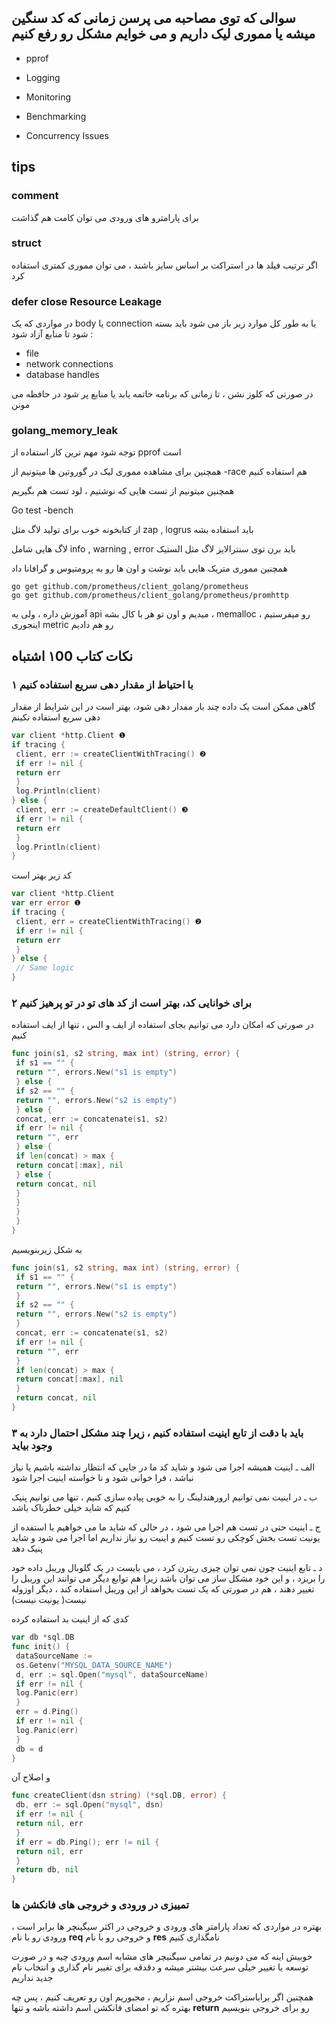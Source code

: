 
## سوالی که توی مصاحبه می پرسن زمانی که کد سنگین میشه یا مموری لیک داریم و می خوایم مشکل رو رفع کنیم 

+ pprof

+ Logging

+ Monitoring

+ Benchmarking

+ Concurrency Issues


## tips

### comment

برای پارامترو های ورودی می توان کامت هم گذاشت

### struct

 اگر ترتیب فیلد ها در استراکت بر اساس سایز باشند ، می توان مموری کمتری استفاده کرد


### defer close Resource Leakage

در مواردی که یک body یا connection یا به طور کل موارد زیر باز می شود باید بسته شود تا منابع آزاد شود :

+ file
+ network connections
+ database handles

در صورتی که کلوز نشن ، تا زمانی که برنامه خاتمه یابد یا منابع پر شود در حافظه می مونن



### golang_memory_leak
توجه شود مهم ترین کار استفاده از  pprof  است

همچنین برای مشاهده مموری لیک در گوروتین ها میتونیم از -race هم استفاده کنیم


همچنین میتونیم از تست هایی که نوشتیم ، لود تست هم بگیریم

Go test -bench

از کتابخونه خوب برای تولید لاگ مثل zap , logrus باید استفاده بشه

لاگ هایی شامل info , warning , error  باید برن توی سنترالایز لاگ مثل الستیک


همچنین مموری متریک هایی باید نوشت و اون ها رو به پرومتیوس و گرافانا داد  

```
go get github.com/prometheus/client_golang/prometheus
go get github.com/prometheus/client_golang/prometheus/promhttp
```

آموزش داره ، ولی یه api  میدیم و اون تو هر با کال بشه ، memalloc رو میفرستیم ، اینجوری metric  رو هم دادیم


## نکات کتاب ۱00 اشتباه

### ۱ با احتیاط از مقدار دهی سریع استفاده کنیم

گاهی ممکن است یک داده چند بار مفدار دهی شود، بهتر است در این شرایط از مقدار دهی سریع استفاده نکینم


```go
var client *http.Client ❶
if tracing {
 client, err := createClientWithTracing() ❷
 if err != nil {
 return err
 }
 log.Println(client)
} else {
 client, err := createDefaultClient() ❸
 if err != nil {
 return err
 }
 log.Println(client)
}
```

کد زیر بهتر است

```go
var client *http.Client
var err error ❶
if tracing {
 client, err = createClientWithTracing() ❷
 if err != nil {
 return err
 }
} else {
 // Same logic
}

```






### ۲ برای خوانایی کد، بهتر است از کد های تو در تو پرهیز کنیم

در صورتی که امکان دارد می توانیم بجای استفاده از ایف و الس ، تنها از ایف استفاده کنیم


```go
func join(s1, s2 string, max int) (string, error) {
 if s1 == "" {
 return "", errors.New("s1 is empty")
 } else {
 if s2 == "" {
 return "", errors.New("s2 is empty")
 } else {
 concat, err := concatenate(s1, s2) 
 if err != nil {
 return "", err
 } else {
 if len(concat) > max {
 return concat[:max], nil
 } else {
 return concat, nil
 }
 }
 }
 }
}
```
به شکل زیربنویسیم

```go
func join(s1, s2 string, max int) (string, error) {
 if s1 == "" {
 return "", errors.New("s1 is empty")
 }
 if s2 == "" {
 return "", errors.New("s2 is empty")
 }
 concat, err := concatenate(s1, s2)
 if err != nil {
 return "", err
 }
 if len(concat) > max {
 return concat[:max], nil
 }
 return concat, nil
}
```



### ۳ باید با دقت از تابع اینیت استفاده کنیم ، زیرا چند مشکل احتمال دارد به وجود بیاید

الف ـ اینیت همیشه اجرا می شود و شاید کد ما در جایی که انتظار نداشته باشیم یا نیاز نباشد ، فرا خوانی شود و نا خواسته اینیت اجرا شود

ب ـ در اینیت نمی توانیم ارورهندلینگ را به خوبی پیاده سازی کنیم ، تنها می توانیم پنیک کنیم که شاید خیلی خطرناک باشد

ج ـ اینیت حتی در تست هم اجرا می شود ، در حالی که شاید ما می خواهیم با استفده از یونیت تست بخش کوچکی رو تست کنیم و اینیت رو نیاز نداریم اما اجرا می شود و شاید پنیک دهد

د ـ تابع اینیت چون نمی توان چیزی ریترن کرد ، می بایست در یک گلوبال وریبل داده خود را بریزد ، و این خود مشکل ساز می توان باشد زیرا هم توابع دیگر می توانند این وریبل را تغییر دهند ، هم در صورتی که یک تست بخواهد از این وریبل استفاده کند ، دیگر اوزوله نیست( یونیت نیست)

کدی که از اینیت بد استفاده کرده

```go
var db *sql.DB
func init() {
 dataSourceName :=
 os.Getenv("MYSQL_DATA_SOURCE_NAME") 
 d, err := sql.Open("mysql", dataSourceName)
 if err != nil {
 log.Panic(err)
 }
 err = d.Ping()
 if err != nil {
 log.Panic(err)
 }
 db = d 
}
```

و اصلاح آن

```go
func createClient(dsn string) (*sql.DB, error) { 
 db, err := sql.Open("mysql", dsn)
 if err != nil {
 return nil, err 
 }
 if err = db.Ping(); err != nil {
 return nil, err
 }
 return db, nil
}
```

### تمییزی در ورودی و خروجی های فانکشن ها

بهتره در مواردی که تعداد پارامتر های ورودی و خروجی در اکثر سیگینچر ها برابر است ، ورودی رو با نام **req** و خروجی رو با نام **res** نامگذاری کنیم

خوبیش اینه که می دونیم در تمامی سیگنیچر های مشابه اسم ورودی چیه و در صورت توسعه یا تغییر خیلی سرعت بیشتر میشه و دقدقه برای تغییر نام گذاری و انتخاب نام جدید نداریم

همچنین اگر برایاستراکت خروجی اسم نزاریم ، مجبوریم اون رو تعریف کنیم ، پس چه بهتره که تو امضای فانکشن اسم داشته باشه و تنها **return** رو برای خروجی بنویسیم

